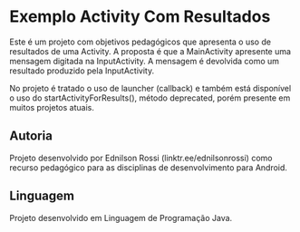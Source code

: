 # Exemplo Activity Com Resultados

Este é um projeto com objetivos pedagógicos que apresenta o uso de resultados de uma Activity. A proposta
é que a MainActivity apresente uma mensagem digitada na InputActivity. A mensagem é devolvida como 
um resultado produzido pela InputActivity.

No projeto é tratado o uso de launcher (callback) e também está disponível o uso do startActivityForResults(),
método deprecated, porém presente em muitos projetos atuais.

## Autoria

Projeto desenvolvido por Ednilson Rossi (linktr.ee/ednilsonrossi) como recurso pedagógico para as 
disciplinas de desenvolvimento para Android.

## Linguagem

Projeto desenvolvido em Linguagem de Programação Java.
